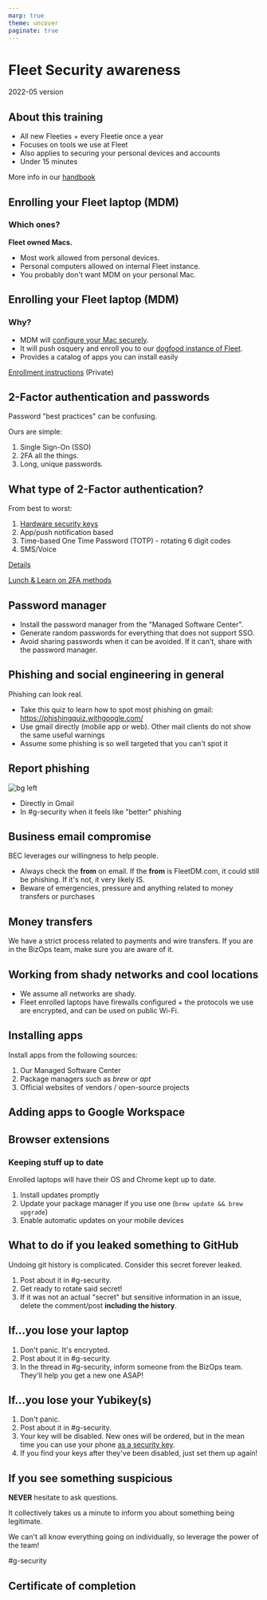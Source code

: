 ```yaml
---
marp: true
theme: uncover
paginate: true
---
```

<!-- headingDivider: 2 -->

<style>
  :root {
    --color-background: #E2E4EA;
    --color-background-code: #ccc;
    --color-background-paginate: rgba(128, 128, 128, 0.05);
    --color-foreground: #192147;
    --color-highlight: #6A67FE;
    --color-highlight-hover: #aaf;
    --color-highlight-heading: #99c;
    --color-header: #bbb;
    --color-header-shadow: transparent;
  }
</style>
# Fleet Security awareness

2022-05 version

## About this training

* All new Fleeties + every Fleetie once a year
* Focuses on tools we use at Fleet
* Also applies to securing your personal devices and accounts
* Under 15 minutes

More info in our [handbook](https://fleetdm.com/handbook/security#security-awareness-training)

## Enrolling your Fleet laptop (MDM)

### Which ones?
**Fleet owned Macs.**

* Most work allowed from personal devices.
* Personal computers allowed on internal Fleet instance.
* You probably don't want MDM on your personal Mac.

## Enrolling your Fleet laptop (MDM)
### Why?

* MDM will [configure your Mac
  securely](https://fleetdm.com/handbook/security#how-we-protect-end-user-devices).
* It will push osquery and enroll you to our [dogfood instance of Fleet](https://dogfood.fleetdm.com/dashboard).
* Provides a catalog of apps you can install easily

[Enrollment
instructions](https://docs.google.com/document/d/1vRrI9x5ch_Yuw2ihq3JDkNcxP32KhDt5RXasQ9A5Bmk/edit) (Private)

## 2-Factor authentication and passwords

Password "best practices" can be confusing.

Ours are simple:

1. Single Sign-On (SSO)
2. 2FA all the things.
3. Long, unique passwords. 

## What type of 2-Factor authentication?

From best to worst:
1. [Hardware security
   keys](https://fleetdm.com/handbook/security#hardware-security-keys)
2. App/push notification based
3. Time-based One Time Password (TOTP) - rotating 6 digit codes
4. SMS/Voice

[Details](https://fleetdm.com/handbook/security#2-step-verification)

[Lunch & Learn on 2FA methods](https://www.youtube.com/watch?v=0JnE4ezgu6Q)

## Password manager

* Install the password manager from the "Managed Software Center". 
* Generate random passwords for everything that does not support SSO.
* Avoid sharing passwords when it can be avoided. If it can't, share with the password manager.

## Phishing and social engineering in general

Phishing can look real. 

* Take this quiz to learn how to spot most phishing on gmail: https://phishingquiz.withgoogle.com/
* Use gmail directly (mobile app or web). Other mail clients do not show the same useful warnings
* Assume some phishing is so well targeted that you can't spot it

## Report phishing

![bg left](assets/report_phishing.png)

* Directly in Gmail
* In #g-security when it feels like "better" phishing

## Business email compromise
BEC leverages our willingness to help people.

* Always check the **from** on email. If the **from** is FleetDM.com, it could still be phishing. If it's not, it very likely IS.
* Beware of emergencies, pressure and anything related to money transfers or purchases


## Money transfers

We have a strict process related to payments and wire transfers. If you are in the BizOps team, make sure you are aware of it.

## Working from shady networks and cool locations

* We assume all networks are shady.
* Fleet enrolled laptops have firewalls configured + the protocols we use are encrypted, and can be
  used on public Wi-Fi.

## Installing apps

Install apps from the following sources:

1. Our Managed Software Center
2. Package managers such as *brew* or *apt*
3. Official websites of vendors / open-source projects

## Adding apps to Google Workspace

## Browser extensions

### Keeping stuff up to date
Enrolled laptops will have their OS and Chrome kept up to date.

1. Install updates promptly
2. Update your package manager if you use one (`brew update && brew upgrade`)
3. Enable automatic updates on your mobile devices

## What to do if you leaked something to GitHub
Undoing git history is complicated. Consider this secret forever leaked.

1. Post about it in #g-security.
2. Get ready to rotate said secret!
3. If it was not an actual "secret" but sensitive information in an issue, delete the comment/post **including the history**.

## If...you lose your laptop

1. Don't panic. It's encrypted.
2. Post about it in #g-security.
3. In the thread in #g-security, inform someone from the BizOps team. They'll help you get a new one ASAP!

## If...you lose your Yubikey(s)

1. Don't panic.
2. Post about it in #g-security.
3. Your key will be disabled. New ones will be ordered, but in the mean time you can use your phone
   [as a security
   key](https://support.google.com/accounts/answer/9289445?hl=en&co=GENIE.Platform%3DAndroid).
4. If you find your keys after they've been disabled, just set them up again!

## If you see something suspicious

**NEVER** hesitate to ask questions. 

It collectively takes us a minute to inform you about something being legitimate. 

We can't all know everything going on individually, so leverage the power of the team!

#g-security

## Certificate of completion